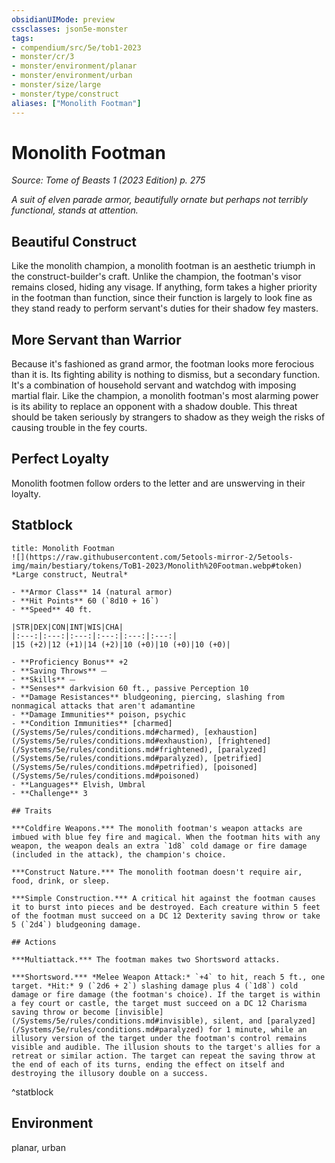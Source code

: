 ```yaml
---
obsidianUIMode: preview
cssclasses: json5e-monster
tags:
- compendium/src/5e/tob1-2023
- monster/cr/3
- monster/environment/planar
- monster/environment/urban
- monster/size/large
- monster/type/construct
aliases: ["Monolith Footman"]
---
```

# Monolith Footman
*Source: Tome of Beasts 1 (2023 Edition) p. 275*  

*A suit of elven parade armor, beautifully ornate but perhaps not terribly functional, stands at attention.*

## Beautiful Construct

Like the monolith champion, a monolith footman is an aesthetic triumph in the construct-builder's craft. Unlike the champion, the footman's visor remains closed, hiding any visage. If anything, form takes a higher priority in the footman than function, since their function is largely to look fine as they stand ready to perform servant's duties for their shadow fey masters.

## More Servant than Warrior

Because it's fashioned as grand armor, the footman looks more ferocious than it is. Its fighting ability is nothing to dismiss, but a secondary function. It's a combination of household servant and watchdog with imposing martial flair. Like the champion, a monolith footman's most alarming power is its ability to replace an opponent with a shadow double. This threat should be taken seriously by strangers to shadow as they weigh the risks of causing trouble in the fey courts.

## Perfect Loyalty

Monolith footmen follow orders to the letter and are unswerving in their loyalty.

## Statblock

```ad-statblock
title: Monolith Footman
![](https://raw.githubusercontent.com/5etools-mirror-2/5etools-img/main/bestiary/tokens/ToB1-2023/Monolith%20Footman.webp#token)
*Large construct, Neutral*

- **Armor Class** 14 (natural armor)
- **Hit Points** 60 (`8d10 + 16`)
- **Speed** 40 ft.

|STR|DEX|CON|INT|WIS|CHA|
|:---:|:---:|:---:|:---:|:---:|:---:|
|15 (+2)|12 (+1)|14 (+2)|10 (+0)|10 (+0)|10 (+0)|

- **Proficiency Bonus** +2
- **Saving Throws** ⏤
- **Skills** ⏤
- **Senses** darkvision 60 ft., passive Perception 10
- **Damage Resistances** bludgeoning, piercing, slashing from nonmagical attacks that aren't adamantine
- **Damage Immunities** poison, psychic
- **Condition Immunities** [charmed](/Systems/5e/rules/conditions.md#charmed), [exhaustion](/Systems/5e/rules/conditions.md#exhaustion), [frightened](/Systems/5e/rules/conditions.md#frightened), [paralyzed](/Systems/5e/rules/conditions.md#paralyzed), [petrified](/Systems/5e/rules/conditions.md#petrified), [poisoned](/Systems/5e/rules/conditions.md#poisoned)
- **Languages** Elvish, Umbral
- **Challenge** 3

## Traits

***Coldfire Weapons.*** The monolith footman's weapon attacks are imbued with blue fey fire and magical. When the footman hits with any weapon, the weapon deals an extra `1d8` cold damage or fire damage (included in the attack), the champion's choice.

***Construct Nature.*** The monolith footman doesn't require air, food, drink, or sleep.

***Simple Construction.*** A critical hit against the footman causes it to burst into pieces and be destroyed. Each creature within 5 feet of the footman must succeed on a DC 12 Dexterity saving throw or take 5 (`2d4`) bludgeoning damage.

## Actions

***Multiattack.*** The footman makes two Shortsword attacks.

***Shortsword.*** *Melee Weapon Attack:* `+4` to hit, reach 5 ft., one target. *Hit:* 9 (`2d6 + 2`) slashing damage plus 4 (`1d8`) cold damage or fire damage (the footman's choice). If the target is within a fey court or castle, the target must succeed on a DC 12 Charisma saving throw or become [invisible](/Systems/5e/rules/conditions.md#invisible), silent, and [paralyzed](/Systems/5e/rules/conditions.md#paralyzed) for 1 minute, while an illusory version of the target under the footman's control remains visible and audible. The illusion shouts to the target's allies for a retreat or similar action. The target can repeat the saving throw at the end of each of its turns, ending the effect on itself and destroying the illusory double on a success.
```
^statblock

## Environment

planar, urban